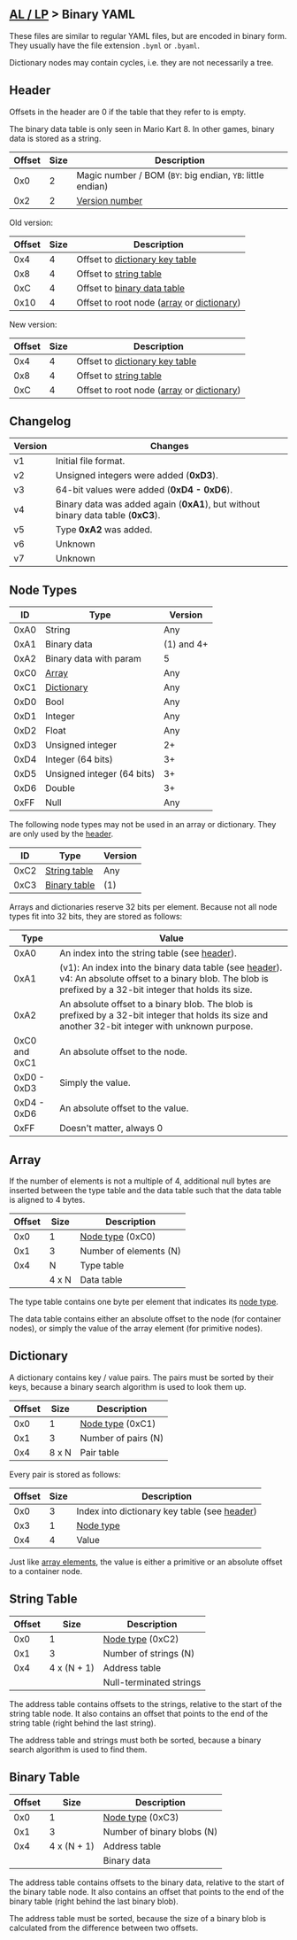 ## [AL / LP](/formats.md#al--lp) > Binary YAML

These files are similar to regular YAML files, but are encoded in binary form. They usually have the file extension `.byml` or `.byaml`.

Dictionary nodes may contain cycles, i.e. they are not necessarily a tree.

## Header
Offsets in the header are 0 if the table that they refer to is empty.

The binary data table is only seen in Mario Kart 8. In other games, binary data is stored as a string.

| Offset | Size | Description |
| --- | --- | --- |
| 0x0 | 2 | Magic number / BOM (`BY`: big endian, `YB`: little endian)
| 0x2 | 2 | [Version number](#changelog) |

Old version:

| Offset | Size | Description |
| --- | --- | --- |
| 0x4 | 4 | Offset to [dictionary key table](#string-table) |
| 0x8 | 4 | Offset to [string table](#string-table) |
| 0xC | 4 | Offset to [binary data table](#binary-table) |
| 0x10 | 4 | Offset to root node ([array](#array) or [dictionary](#dictionary)) |

New version:

| Offset | Size | Description |
| --- | --- | --- |
| 0x4 | 4 | Offset to [dictionary key table](#string-table) |
| 0x8 | 4 | Offset to [string table](#string-table) |
| 0xC | 4 | Offset to root node ([array](#array) or [dictionary](#dictionary)) |

## Changelog
| Version | Changes |
| --- | --- |
| v1 | Initial file format. |
| v2 | Unsigned integers were added (**0xD3**). |
| v3 | 64-bit values were added (**0xD4 - 0xD6**). |
| v4 | Binary data was added again (**0xA1**), but without binary data table (**0xC3**). |
| v5 | Type **0xA2** was added. |
| v6 | Unknown |
| v7 | Unknown |

## Node Types
| ID | Type | Version |
| --- | --- | --- |
| 0xA0 | String | Any |
| 0xA1 | Binary data | (1) and 4+ |
| 0xA2 | Binary data with param | 5 |
| 0xC0 | [Array](#array) | Any |
| 0xC1 | [Dictionary](#dictionary) | Any |
| 0xD0 | Bool | Any |
| 0xD1 | Integer | Any |
| 0xD2 | Float | Any |
| 0xD3 | Unsigned integer | 2+ |
| 0xD4 | Integer (64 bits) | 3+ |
| 0xD5 | Unsigned integer (64 bits) | 3+ |
| 0xD6 | Double | 3+ |
| 0xFF | Null | Any |

The following node types may not be used in an array or dictionary. They are only used by the [header](#header).

| ID | Type | Version |
| --- | --- | --- |
| 0xC2 | [String table](#string-table) | Any |
| 0xC3 | [Binary table](#binary-table) | (1) |

Arrays and dictionaries reserve 32 bits per element. Because not all node types fit into 32 bits, they are stored as follows:

| Type | Value |
| --- | --- |
| 0xA0 | An index into the string table (see [header](#header)). |
| 0xA1 | (v1): An index into the binary data table (see [header](#header)).<br>v4: An absolute offset to a binary blob. The blob is prefixed by a 32-bit integer that holds its size. |
| 0xA2 | An absolute offset to a binary blob. The blob is prefixed by a 32-bit integer that holds its size and another 32-bit integer with unknown purpose. |
| 0xC0 and 0xC1 | An absolute offset to the node. |
| 0xD0 - 0xD3 | Simply the value. |
| 0xD4 - 0xD6 | An absolute offset to the value. |
| 0xFF | Doesn't matter, always 0 |

## Array
If the number of elements is not a multiple of 4, additional null bytes are inserted between the type table and the data table such that the data table is aligned to 4 bytes.

| Offset | Size | Description |
| --- | --- | --- |
| 0x0 | 1 | [Node type](#node-types) (0xC0) |
| 0x1 | 3 | Number of elements (N) |
| 0x4 | N | Type table |
| | 4 x N | Data table |

The type table contains one byte per element that indicates its [node type](#node-types).

The data table contains either an absolute offset to the node (for container nodes), or simply the value of the array element (for primitive nodes).

## Dictionary
A dictionary contains key / value pairs. The pairs must be sorted by their keys, because a binary search algorithm is used to look them up.

| Offset | Size | Description |
| --- | --- | --- |
| 0x0 | 1 | [Node type](#node-types) (0xC1) |
| 0x1 | 3 | Number of pairs (N) |
| 0x4 | 8 x N | Pair table |

Every pair is stored as follows:

| Offset | Size | Description |
| --- | --- | --- |
| 0x0 | 3 | Index into dictionary key table (see [header](#header)) |
| 0x3 | 1 | [Node type](#node-types) |
| 0x4 | 4 | Value |

Just like [array elements](#array-elements), the value is either a primitive or an absolute offset to a container node.

## String Table
| Offset | Size | Description |
| --- | --- | --- |
| 0x0 | 1 | [Node type](#node-types) (0xC2) |
| 0x1 | 3 | Number of strings (N) |
| 0x4 | 4 x (N + 1) | Address table |
| | | Null-terminated strings |

The address table contains offsets to the strings, relative to the start of the string table node. It also contains an offset that points to the end of the string table (right behind the last string).

The address table and strings must both be sorted, because a binary search algorithm is used to find them.

## Binary Table
| Offset | Size | Description |
| --- | --- | --- |
| 0x0 | 1 | [Node type](#node-types) (0xC3) |
| 0x1 | 3 | Number of binary blobs (N) |
| 0x4 | 4 x (N + 1) | Address table |
| | | Binary data |

The address table contains offsets to the binary data, relative to the start of the binary table node. It also contains an offset that points to the end of the binary table (right behind the last binary blob).

The address table must be sorted, because the size of a binary blob is calculated from the difference between two offsets.